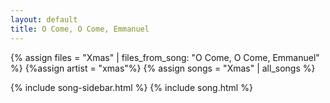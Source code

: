 ```yaml
---
layout: default
title: O Come, O Come, Emmanuel
---
```


{% assign files = "Xmas" | files_from_song: "O Come, O Come, Emmanuel" %}
{%assign artist = "xmas"%}
{% assign songs = "Xmas" | all_songs %}

{% include song-sidebar.html %}
{% include song.html %}